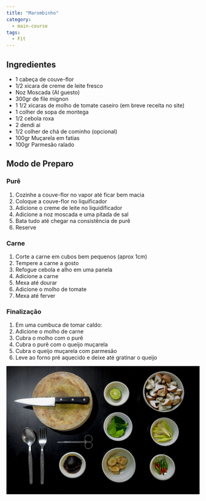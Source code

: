 ```yaml
---
title: "Marombinho"
category:
  - main-course
tags:
  - Fit
---
```


## Ingredientes
* 1 cabeça de couve-flor
* 1/2 xicara de creme de leite fresco
* Noz Moscada (Al guesto)
* 300gr de file mignon
* 1 1/2 xicaras de molho de tomate caseiro (em breve receita no site)
* 1 colher de sopa de montega
* 1/2 cebola roxa
* 2 dendi ai
* 1/2 colher de chá de cominho (opcional)
* 100gr Muçarela em fatias
* 100gr Parmesão ralado

## Modo de Preparo
### Purê
1. Cozinhe a couve-flor no vapor até ficar bem macia
2. Coloque a couve-flor no liquificador
3. Adicione o creme de leite no liquidificador
4. Adicione a noz moscada e uma pitada de sal
5. Bata tudo até chegar na consistência de purê
6. Reserve

### Carne
1. Corte a carne em cubos bem pequenos (aprox 1cm)
2. Tempere a carne a gosto
3. Refogue cebola e alho em uma panela
4. Adicione a carne
5. Mexa até dourar
6. Adicione o molho de tomate
7. Mexa até ferver

### Finalização
1. Em uma cumbuca de tomar caldo:
2. Adicione o molho de carne
3. Cubra o molho com o purê
4. Cubra o purê com o queijo muçarela
5. Cubra o queijo muçarela com parmesão
6. Leve ao forno pré aquecido e deixe até gratinar o queijo

![](/assets/images/cooking-banner.jpg)